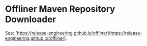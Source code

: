 # Offliner Maven Repository Downloader

See: [https://release-engineering.github.io/offliner](https://release-engineering.github.io/offliner).